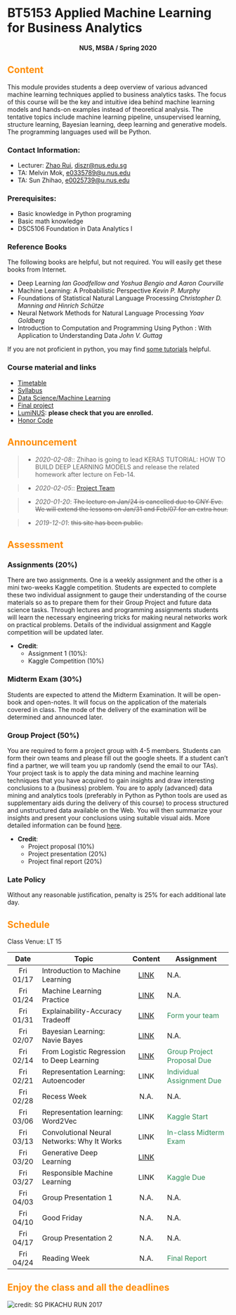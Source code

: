 # BT5153 Applied Machine Learning for Business Analytics

#### <center>NUS, MSBA / Spring 2020</center>

## <font color='DarkOrange'>Content</font>

This module provides students a deep overview of various advanced machine learning techniques applied to business analytics tasks. The focus of this course will be the key and intuitive idea behind machine learning models and hands-on examples instead of theoretical analysis. The tentative topics include machine learning pipeline, unsupervised learning, structure learning, Bayesian learning, deep learning and generative models. The programming languages used will be Python.

### Contact Information:

- Lecturer: [Zhao Rui](https://rzntu.github.io), [diszr@nus.edu.sg](mailto:diszr@nus.edu.sg)
- TA: Melvin Mok, [e0335789@u.nus.edu](mailto:e0335789@u.nus.edu)
- TA: Sun Zhihao, [e0025739@u.nus.edu](mailto:e0025739@u.nus.edu)

### Prerequisites:

- Basic knowledge in Python programing
- Basic math knowledge
- DSC5106 Foundation in Data Analytics I

### Reference Books

The following books are helpful, but not required. You will easily get these books from Internet.

- Deep Learning *Ian Goodfellow and Yoshua Bengio and Aaron Courville*
- Machine Learning: A Probabilistic Perspective *Kevin P. Murphy*
- Foundations of Statistical Natural Language Processing *Christopher D. Manning and Hinrich Schütze*
- Neural Network Methods for Natural Language Processing *Yoav Goldberg*
- Introduction to Computation and Programming Using Python : With Application to Understanding Data *John V. Guttag* 

If you are not proficient in python, you may find [some tutorials](material/coding.md) helpful.

### Course material and links

- [Timetable](#schedule)
- [Syllabus](material/syllabus.md)
- [Data Science/Machine Learning](material/dspractice.md)
- [Final project](project/project.md)
- [LumiNUS](https://luminus.nus.edu.sg/): **please check that you are enrolled.**
- [Honor Code](honorcode.md)

## <font color='DarkOrange'>Announcement</font>

> - *2020-02-08*:: Zhihao is going to lead KERAS TUTORIAL: HOW TO BUILD DEEP LEARNING MODELS and release the related homework after lecture on Feb-14.

> - *2020-02-05*:: [Project Team](https://docs.google.com/spreadsheets/d/13XujV4mwPHzrSveHvHnzDbvdYNJ3sk4xY9Md2urD1Jg/edit?usp=sharing)

> - *2020-01-20*: ~~The lecture on Jan/24 is cancelled due to CNY Eve. We will extend the lessons on Jan/31 and Feb/07 for an extra hour.~~ 

> - *2019-12-01*: ~~this site has been public.~~


## <font color='DarkOrange'>Assessment</font>

### Assignments (20%)

There are two assignments. One is a weekly assignment and the other is a mini two-weeks Kaggle competition. Students are expected to complete these two individual assignment to gauge their understanding of the course materials so as to prepare them for their Group Project and future data science tasks. Through lectures and programming assignments students will learn the necessary engineering tricks for making neural networks work on practical problems. Details of the individual assignment and Kaggle competition will be updated later. 

- **Credit**:
  * Assignment 1 (10%): 
  * Kaggle Competition (10%)
 

### Midterm Exam (30%)

Students are expected to attend the Midterm Examination. It will be open-book and open-notes. It will focus on the application of the materials covered in class. The mode of the delivery of the examination will be determined and announced later.

### Group Project (50%)

You are required to form a project group with 4-5 members. Students can form their own teams and please fill out the google sheets. If a student can’t find a partner, we will team you up randomly (send the email to our TAs). Your project task is to apply the data mining and machine learning techniques that you have acquired to gain insights and draw interesting conclusions to a (business) problem. You are to apply (advanced) data mining and analytics tools (preferably in Python as Python tools are used as supplementary aids during the delivery of this course) to process structured and unstructured data available on the Web. You will then summarize your insights and present your conclusions using suitable visual aids. More detailed information can be found [here](project/project.md).

- **Credit**:
  * Project proposal (10%) 
  * Project presentation (20%)
  * Project final report (20%)

### Late Policy

Without any reasonable justification, penalty is 25% for each additional late day.

## <font color='DarkOrange'>Schedule</font>

Class Venue: LT 15

**Date** |	**Topic** |	**Content** | **Assignment**
:----:  | ------- | :----: | ---------------
Fri 01/17 | Introduction to Machine Learning | [LINK](note/blogs01.md) | N.A.
Fri 01/24 | Machine Learning Practice | [LINK](note/blogs02.md) | N.A.
Fri 01/31 | Explainability-Accuracy Tradeoff| [LINK](note/blogs03.md) | <font color='SeaGreen'>Form your team</font>
Fri 02/07 | Bayesian Learning: Navie Bayes | [LINK](note/blogs04.md) | N.A.
Fri 02/14 | From Logistic Regression to Deep Learning | [LINK](note/blogs05.md)  | <font color='SeaGreen'>Group Project Proposal Due</font>
Fri 02/21 | Representation Learning: Autoencoder | LINK | <font color='SeaGreen'>Individual Assignment Due</font>
Fri 02/28 |  Recess Week | N.A. | N.A.
Fri 03/06 | Representation learning: Word2Vec | LINK | <font color='SeaGreen'>Kaggle Start</font>
Fri 03/13 | Convolutional Neural Networks: Why It Works  | LINK | <font color='SeaGreen'>In-class Midterm Exam</font>
Fri 03/20 | Generative Deep Learning | [LINK](note/blogs09.md)  | 
Fri 03/27 | Responsible Machine Learning | LINK| <font color='SeaGreen'>Kaggle Due</font>
Fri 04/03 | Group Presentation 1 | N.A. | N.A.
Fri 04/10 | Good Friday | N.A. | N.A.
Fri 04/17 | Group Presentation 2 | N.A. | N.A.
Fri 04/24 | Reading Week | N.A. | <font color='SeaGreen'>Final Report</font>
    
## <font color='DarkOrange'>Enjoy the class and all the deadlines</font>

![credit: SG PIKACHU RUN 2017](img/PIKA.jpg)


